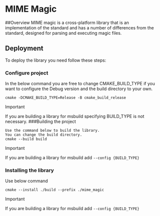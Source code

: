 # MIME Magic

##Overview
MIME magic is a cross-platform library that
is an implementation of the standard
and has a number of differences from the standard, 
designed for parsing and executing magic files.

## Deployment
To deploy the library you need
follow these steps:

### Configure project
In the below command you are free to change CMAKE_BUILD_TYPE
if you want to configure the Debug version
and the build directory to your own.
```shell
cmake -DCMAKE_BUILD_TYPE=Release -B cmake_build_release
```
> [!IMPORTANT]
> If you are building a library for msbuild
> specifying BUILD_TYPE is not necessary.
###Building the project
```shell
Use the command below to build the library.
You can change the build directory.
cmake --build build
```
> [!IMPORTANT]
> If you are building a library for msbuild
> add `--config {BUILD_TYPE}`

### Installing the library
Use below command
```shell
cmake --install ./build --prefix ./mime_magic
```
> [!IMPORTANT]
> If you are building a library for msbuild
> add `--config {BUILD_TYPE}`